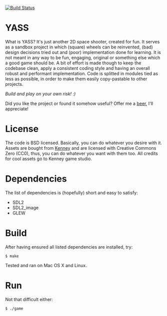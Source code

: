 [![Build Status](https://travis-ci.org/V0idExp/yass.svg?branch=master)](https://travis-ci.org/V0idExp/yass)

YASS
====

What is YASS? It's just another 2D space shooter, created for fun. It serves as
a sandbox project in which (square) wheels can be reinvented, (bad) design
decisions tried out and (poor) implementation done for learning. It is not meant
in any way to be fun, engaging, original or something else which a good game
should be. A bit of effort is made though to keep the codebase clean, apply a
consistent coding style and having an overall robust and performant
implementation. Code is splitted in modules tied as less as possible, in order
to make them easily copy-pastable to other projects.

*Build and play on your own risk! :)*

Did you like the project or found it somehow useful? Offer me a
[beer](http://paypal.me/voidexp/5), I'll appreciate!

# License
The code is BSD licensed. Basically, you can do whatever you desire with it.
Assets are bought from [Kenney](http://www.kenney.nl) and are licensed with
Creative Commons Zero (CC0), thus, you can do whatever you want with them too.
All credits for cool assets go to Kenney game studio.

# Dependencies

The list of dependencies is (hopefully) short and easy to satisfy:

 * SDL2
 * SDL2_image
 * GLEW

# Build

After having ensured all listed dependencies are installed, try:

    $ make

Tested and ran on Mac OS X and Linux.

# Run

Not that difficult either:

    $ ./game
